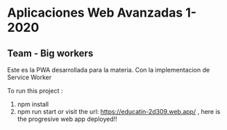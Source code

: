 # Aplicaciones Web Avanzadas 1-2020
## Team - Big workers

Este es la PWA desarrollada para la materia. Con la implementacion de Service Worker

To run this project :
1. npm install
2. npm run start    or  visit the url: https://educatin-2d309.web.app/ , here is the progresive web app deployed!!
